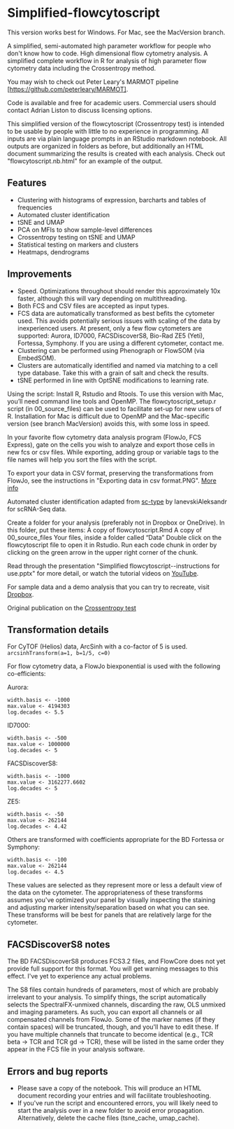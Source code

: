# Simplified-flowcytoscript
This version works best for Windows. For Mac, see the MacVersion branch.

A simplified, semi-automated high parameter workflow for people who don't know how to code. High dimensional flow cytometry analysis.
A simplified complete workflow in R for analysis of high parameter flow cytometry data including the Crossentropy method.

You may wish to check out Peter Leary's MARMOT pipeline [https://github.com/peterleary/MARMOT].

Code is available and free for academic users. Commercial users should contact Adrian Liston to discuss licensing options.

This simplified version of the flowcytoscript (Crossentropy test) is intended to be usable by people with little to no experience in programming. All inputs are via plain language prompts in an RStudio markdown notebook. All outputs are organized in folders as before, but additionally an HTML document summarizing the results is created with each analysis. Check out "flowcytoscript.nb.html" for an example of the output.

## Features
* Clustering with histograms of expression, barcharts and tables of frequencies
* Automated cluster identification
* tSNE and UMAP
* PCA on MFIs to show sample-level differences
* Crossentropy testing on tSNE and UMAP
* Statistical testing on markers and clusters
* Heatmaps, dendrograms

## Improvements
* Speed. Optimizations throughout should render this approximately 10x faster, although this will vary depending on multithreading.
* Both FCS and CSV files are accepted as input types.
* FCS data are automatically transformed as best befits the cytometer used. This avoids potentially serious issues with scaling of the data by inexperienced users. At present, only a few flow cytometers are supported: Aurora, ID7000, FACSDiscoverS8, Bio-Rad ZE5 (Yeti), Fortessa, Symphony. If you are using a different cytometer, contact me.
* Clustering can be performed using Phenograph or FlowSOM (via EmbedSOM).
* Clusters are automatically identified and named via matching to a cell type database. Take this with a grain of salt and check the results.
* tSNE performed in line with OptSNE modifications to learning rate.

Using the script: Install R, Rstudio and Rtools. To use this version with Mac, you’ll need command line tools and OpenMP. The flowcytoscript_setup.r script (in 00_source_files) can be used to facilitate set-up for new users of R. Installation for Mac is difficult due to OpenMP and the Mac-specific version (see branch MacVersion) avoids this, with some loss in speed.

In your favorite flow cytometry data analysis program (FlowJo, FCS Express), gate on the cells you wish to analyze and export those cells in new fcs or csv files. While exporting, adding group or variable tags to the file names will help you sort the files with the script.

To export your data in CSV format, preserving the transformations from FlowJo, see the instructions in "Exporting data in csv format.PNG". [More info](https://docs.flowjo.com/flowjo/graphs-and-gating/gw-transform-overview/)

Automated cluster identification adapted from [sc-type](https://github.com/IanevskiAleksandr/sc-type) by IanevskiAleksandr for scRNA-Seq data.

Create a folder for your analysis (preferably not in Dropbox or OneDrive). In this folder, put these items: A copy of flowcytoscript.Rmd A copy of 00_source_files Your files, inside a folder called “Data” Double click on the flowcytoscript file to open it in Rstudio. Run each code chunk in order by clicking on the green arrow in the upper right corner of the chunk.

Read through the presentation "Simplified flowcytoscript--instructions for use.pptx" for more detail, or watch the tutorial videos on [YouTube](https://www.youtube.com/watch?v=6x3Gwyf7-ww&t=3s).

For sample data and a demo analysis that you can try to recreate, visit [Dropbox](https://www.dropbox.com/scl/fo/s9h6z1k3rvliczv08uk6c/AGFFDoxnF1ttcZ7lTvddAQQ?rlkey=d3b224522jgq9g3rds8bnb3s9&dl=0).

Original publication on the [Crossentropy test](https://www.cell.com/cell-reports-methods/pdfExtended/S2667-2375(22)00295-8)

## Transformation details
For CyTOF (Helios) data, ArcSinh with a co-factor of 5 is used. 
```arcsinhTransform(a=1, b=1/5, c=0)```

For flow cytometry data, a FlowJo biexponential is used with the following co-efficients:

Aurora:
```
width.basis <- -1000
max.value <- 4194303
log.decades <- 5.5
```
ID7000:
```
width.basis <- -500
max.value <- 1000000
log.decades <- 5
```
FACSDiscoverS8:
```
width.basis <- -1000
max.value <- 3162277.6602
log.decades <- 5
```
ZE5:
```
width.basis <- -50
max.value <- 262144
log.decades <- 4.42
```
Others are transformed with coefficients appropriate for the BD Fortessa or Symphony:
```
width.basis <- -100
max.value <- 262144
log.decades <- 4.5
```

These values are selected as they represent more or less a default view of the data on the cytometer. The appropriateness
of these transforms assumes you've optimized your panel by visually inspecting the staining and adjusting marker
intensity/separation based on what you can see. These transforms will be best for panels that are relatively large for
the cytometer.

## FACSDiscoverS8 notes
The BD FACSDiscoverS8 produces FCS3.2 files, and FlowCore does not yet provide full support for this format. You will
get warning messages to this effect. I've yet to experience any actual problems.

The S8 files contain hundreds of parameters, most of which are probably irrelevant to your analysis. To simplify things,
the script automatically selects the SpectralFX-unmixed channels, discarding the raw, OLS unmixed and imaging parameters. 
As such, you can export all channels or all compensated channels from FlowJo. Some of the marker names (if they contain spaces)
will be truncated, though, and you'll have to edit these. If you have multiple channels that truncate to become identical (e.g.,
TCR beta -> TCR and TCR gd -> TCR), these will be listed in the same order they appear in the FCS file in your analysis software.

## Errors and bug reports
* Please save a copy of the notebook. This will produce an HTML document recording your entries and will facilitate troubleshooting.
* If you've run the script and encountered errors, you will likely need to start the analysis over in a new folder to avoid error propagation. Alternatively, delete the cache files (tsne_cache, umap_cache).
